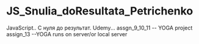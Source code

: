 # JS_Snulia_doResultata_Petrichenko
JavaScript.. С нуля до результат. Udemy...
       assgn_9_10_11    -- YOGA project
       assign_13 --YOGA runs on server/or local server
